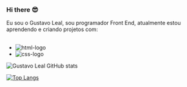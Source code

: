 ### Hi there :sunglasses:

Eu sou o Gustavo Leal, sou programador Front End, atualmente estou aprendendo e criando projetos com:
<br>
<br>

- <img src="https://img.shields.io/badge/HTML5-E34F26?style=for-the-badge&logo=html5&logoColor=white" alt="html-logo"/>
- <img src="https://img.shields.io/badge/CSS3-1572B6?style=for-the-badge&logo=css3&logoColor=white" alt="css-logo"/>

![Gustavo Leal GitHub stats](https://github-readme-stats.vercel.app/api?username=gusleal098&show_icons=true&theme=transparent)

[![Top Langs](https://github-readme-stats.vercel.app/api/top-langs/?username=gusleal098)](https://github.com/anuraghazra/github-readme-stats)
